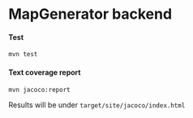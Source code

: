 # MapGenerator backend

#### Test
```mvn test```

#### Text coverage report

```mvn jacoco:report ```

Results will be under ```target/site/jacoco/index.html```